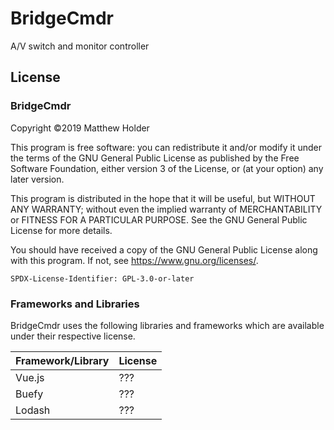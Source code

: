 
# BridgeCmdr

A/V switch and monitor controller

## License

### BridgeCmdr

Copyright ©2019 Matthew Holder

This program is free software: you can redistribute it and/or modify it under the terms of the GNU General Public
License as published by the Free Software Foundation, either version 3 of the License, or (at your option) any later
version.

This program is distributed in the hope that it will be useful, but WITHOUT ANY WARRANTY; without even the implied
warranty of MERCHANTABILITY or FITNESS FOR A PARTICULAR PURPOSE.  See the GNU General Public License for more details.

You should have received a copy of the GNU General Public License along with this program.  If not, see
<https://www.gnu.org/licenses/>.

`SPDX-License-Identifier: GPL-3.0-or-later`

### Frameworks and Libraries

BridgeCmdr uses the following libraries and frameworks which are available under their respective license.

| Framework/Library | License |
|-------------------|---------|
| Vue.js            | ???     |
| Buefy             | ???     |
| Lodash            | ???     |
